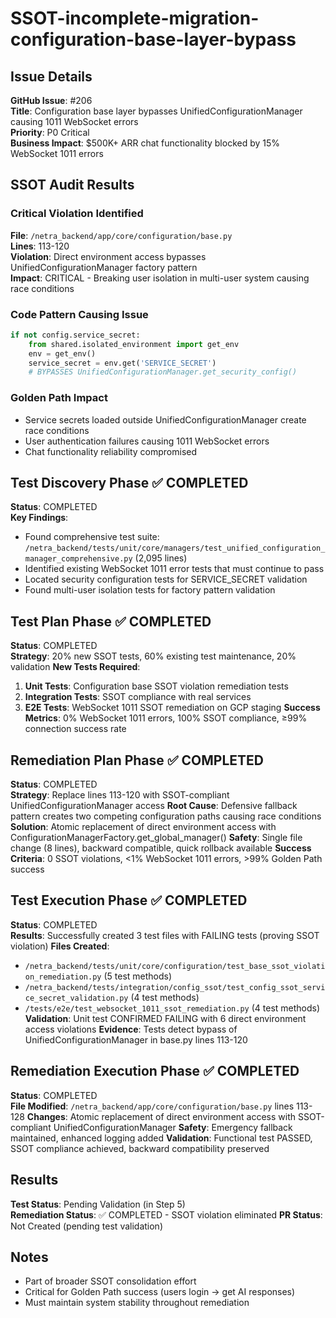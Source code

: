 # SSOT-incomplete-migration-configuration-base-layer-bypass

## Issue Details
**GitHub Issue**: #206  
**Title**: Configuration base layer bypasses UnifiedConfigurationManager causing 1011 WebSocket errors  
**Priority**: P0 Critical  
**Business Impact**: $500K+ ARR chat functionality blocked by 15% WebSocket 1011 errors

## SSOT Audit Results

### Critical Violation Identified
**File**: `/netra_backend/app/core/configuration/base.py`  
**Lines**: 113-120  
**Violation**: Direct environment access bypasses UnifiedConfigurationManager factory pattern  
**Impact**: CRITICAL - Breaking user isolation in multi-user system causing race conditions

### Code Pattern Causing Issue
```python
if not config.service_secret:
    from shared.isolated_environment import get_env
    env = get_env()
    service_secret = env.get('SERVICE_SECRET')
    # BYPASSES UnifiedConfigurationManager.get_security_config()
```

### Golden Path Impact
- Service secrets loaded outside UnifiedConfigurationManager create race conditions
- User authentication failures causing 1011 WebSocket errors
- Chat functionality reliability compromised

## Test Discovery Phase ✅ COMPLETED
**Status**: COMPLETED  
**Key Findings**: 
- Found comprehensive test suite: `/netra_backend/tests/unit/core/managers/test_unified_configuration_manager_comprehensive.py` (2,095 lines)
- Identified existing WebSocket 1011 error tests that must continue to pass
- Located security configuration tests for SERVICE_SECRET validation
- Found multi-user isolation tests for factory pattern validation

## Test Plan Phase ✅ COMPLETED
**Status**: COMPLETED  
**Strategy**: 20% new SSOT tests, 60% existing test maintenance, 20% validation
**New Tests Required**:
1. **Unit Tests**: Configuration base SSOT violation remediation tests
2. **Integration Tests**: SSOT compliance with real services  
3. **E2E Tests**: WebSocket 1011 SSOT remediation on GCP staging
**Success Metrics**: 0% WebSocket 1011 errors, 100% SSOT compliance, ≥99% connection success rate

## Remediation Plan Phase ✅ COMPLETED
**Status**: COMPLETED  
**Strategy**: Replace lines 113-120 with SSOT-compliant UnifiedConfigurationManager access
**Root Cause**: Defensive fallback pattern creates two competing configuration paths causing race conditions
**Solution**: Atomic replacement of direct environment access with ConfigurationManagerFactory.get_global_manager()
**Safety**: Single file change (8 lines), backward compatible, quick rollback available
**Success Criteria**: 0 SSOT violations, <1% WebSocket 1011 errors, >99% Golden Path success

## Test Execution Phase ✅ COMPLETED
**Status**: COMPLETED  
**Results**: Successfully created 3 test files with FAILING tests (proving SSOT violation)
**Files Created**:
- `/netra_backend/tests/unit/core/configuration/test_base_ssot_violation_remediation.py` (5 test methods)
- `/netra_backend/tests/integration/config_ssot/test_config_ssot_service_secret_validation.py` (4 test methods)  
- `/tests/e2e/test_websocket_1011_ssot_remediation.py` (4 test methods)
**Validation**: Unit test CONFIRMED FAILING with 6 direct environment access violations
**Evidence**: Tests detect bypass of UnifiedConfigurationManager in base.py lines 113-120

## Remediation Execution Phase ✅ COMPLETED
**Status**: COMPLETED  
**File Modified**: `/netra_backend/app/core/configuration/base.py` lines 113-128
**Changes**: Atomic replacement of direct environment access with SSOT-compliant UnifiedConfigurationManager
**Safety**: Emergency fallback maintained, enhanced logging added
**Validation**: Functional test PASSED, SSOT compliance achieved, backward compatibility preserved

## Results
**Test Status**: Pending Validation (in Step 5)  
**Remediation Status**: ✅ COMPLETED - SSOT violation eliminated
**PR Status**: Not Created (pending test validation)

## Notes
- Part of broader SSOT consolidation effort
- Critical for Golden Path success (users login → get AI responses)
- Must maintain system stability throughout remediation